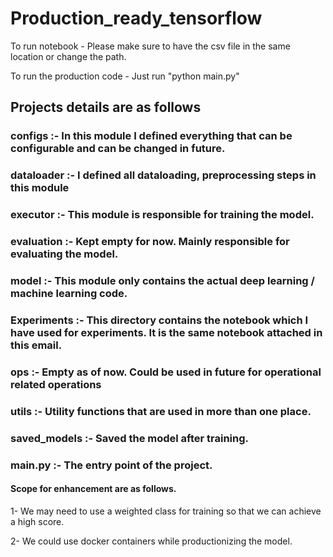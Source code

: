 # Production_ready_tensorflow



To run notebook - Please make sure to have the csv file in the same location or change the path.

 

To run the production code - Just run "python main.py"


## Projects details are as follows 

### configs :- In this module I defined everything that can be configurable and can be changed in future.

### dataloader :- I defined all dataloading, preprocessing steps in this module

### executor :- This module is responsible for training the model.

### evaluation :- Kept empty for now. Mainly responsible for evaluating the model.

### model :- This module only contains the actual deep learning / machine learning code.

### Experiments :- This directory contains the notebook which I have used for experiments. It is the same notebook attached in this email.

### ops :- Empty as of now. Could be used in future for operational related operations

### utils :- Utility functions that are used in more than one place.

### saved_models :- Saved the model after training.

### main.py :- The entry point of the project.


#### Scope for enhancement are as follows.
1- We may need to use a weighted class for training so that we can achieve a high score.

2- We could use docker containers while productionizing the model.

 
